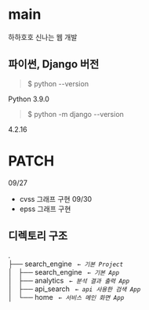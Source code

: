 # main
하하호호 신나는 웹 개발


## 파이썬, Django 버전

>$ python --version

Python 3.9.0

> $ python -m django --version

4.2.16

# PATCH
09/27
  - cvss 그래프 구현
09/30
  - epss 그래프 구현

## 디렉토리 구조 
.  
├── search_engine _` ← 기본 Project`_  
│   ├── search_engine _` ← 기본 App`_  
│   ├── analytics _` ← 분석 결과 출력 App`_  
│   ├── api_search _` ← api 사용한 검색 App`_  
│   └── home _` ← 서비스 메인 화면 App`_  

